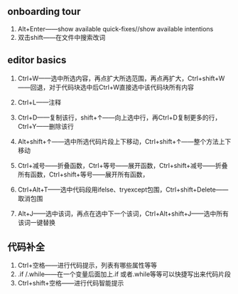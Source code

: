 ## onboarding tour

1. Alt+Enter——show available quick-fixes//show available intentions
2. 双击shift——在文件中搜索改词

## editor basics

1. Ctrl+W——选中所选内容，再点扩大所选范围，再点再扩大，Ctrl+shift+W——回退，对于代码块选中后Ctrl+W直接选中该代码块所有内容

2. Ctrl+L——注释

3. Ctrl+D——复制该行，shift+↑——向上选中行，再Ctrl+D复制更多的行，Ctrl+Y——删除该行

4. Alt+shift+↑——选中所选代码片段上下移动，Ctrl+shift+↑——整个方法上下移动

5. Ctrl+减号——折叠函数，Ctrl+等号——展开函数，Ctrl+shift+减号——折叠所有函数，Ctrl+shift+等号——展开所有函数，

6. Ctrl+Alt+T——选中代码段用ifelse、tryexcept包围，Ctrl+shift+Delete——取消包围

7. Alt+J——选中该词，再点在选中下一个该词，Ctrl+Alt+shift+J——选中所有该词一键替换

## 代码补全

1. Ctrl+空格——进行代码提示，列表有哪些属性等等
2. .if /.while——在一个变量后面加上.if 或者.while等等可以快捷写出来代码片段
3. Ctrl+shift+空格——进行代码智能提示

